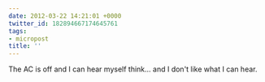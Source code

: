 ```yaml
---
date: 2012-03-22 14:21:01 +0000
twitter_id: 182894667174645761
tags:
- micropost
title: ''
---
```


The AC is off and I can hear myself think... and I don't like what I can hear.
